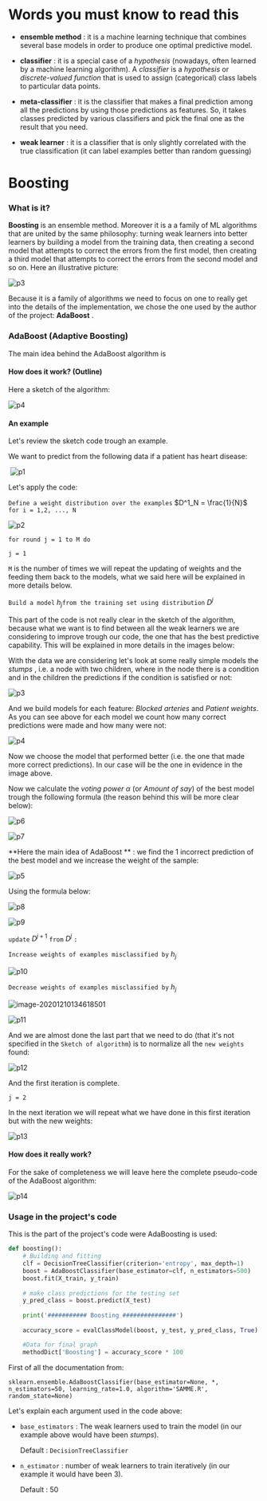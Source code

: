 #  Words you must know to read this

* **ensemble method** : it is a machine learning technique that combines several base models in order to produce one optimal predictive model.

* **classifier** :  it is a special case of a *hypothesis* (nowadays, often learned by a machine learning algorithm). A *classifier* is a *hypothesis* or *discrete-valued function* that is used to assign (categorical) class labels to particular data points.

* **meta-classifier** : it is the classifier that makes a final prediction among all the predictions by using those predictions as features. So, it takes classes predicted by various classifiers and pick the final one as the result that you need. 

* **weak learner** : it is a classifier that is only slightly correlated with the true classification (it can label examples better than random guessing)

  

# Boosting

### What is it? 

**Boosting** is an ensemble method. Moreover it is a a family of ML algorithms that are united by the same philosophy: turning weak learners into better learners by building a model from the training data, then creating a second model that attempts to correct the errors from the first model, then creating a third model that attempts to correct the errors from the second model and so on. Here an illustrative picture: 

![p3](C:\Users\momor\OneDrive\Desktop\p3.png)

Because it is a family of algorithms we need to focus on one to really get into the details of the implementation, we chose the one used by the author of the project: **AdaBoost** .

### AdaBoost (Adaptive Boosting)

The main idea behind the AdaBoost algorithm is 

#### How does it work? (Outline)  

Here a sketch of the algorithm: 

![p4](C:\Users\momor\OneDrive\Desktop\p4.jpg)

#### An example 

Let's review the sketch code trough an example.

We want to predict from the following data if a patient has heart disease:

​												![p1](C:\Users\momor\OneDrive\Desktop\notebooks\boosting\pics\p1.jpg) 

Let's apply the code:

`Define a weight distribution over the examples` $D^1_N = \frac{1}{N}$ `for i = 1,2, ..., N`

![p2](C:\Users\momor\OneDrive\Desktop\notebooks\boosting\pics\p2.jpg)

`for round j = 1 to M do `

`j = 1`

`M` is the number of times we will repeat the updating of weights and the feeding them back to the models, what we said here will be explained in more details below.

`Build a model` $h_j$`from the training set using distribution` $D^j$

This part of the code is not really clear in the sketch of the algorithm, because what we want is to find between all the weak learners we are considering to improve trough our code, the one that has the best predictive capability. This will be explained in more details in the images below: 

With the data we are considering let's look at some really simple models the *stumps* , i.e. a node with two children, where in the node there is a condition and in the children the predictions if the condition is satisfied or not: 

![p3](C:\Users\momor\OneDrive\Desktop\notebooks\boosting\pics\p3.jpg)

And we build models for each feature: *Blocked arteries* and *Patient weights*. As you can see above for each model we count how many correct predictions were made and how many were not: 

 ![p4](C:\Users\momor\OneDrive\Desktop\notebooks\boosting\pics\p4.jpg)



Now we choose the model that performed better (i.e. the one that made more correct predictions). In our case will be the one in evidence in the image above.  

Now we calculate the *voting power* $\alpha$ (or *Amount of say*) of the best model trough the following formula (the reason behind this will be more clear below):

![p6](C:\Users\momor\OneDrive\Desktop\notebooks\boosting\pics\p6.jpg)

![p7](C:\Users\momor\OneDrive\Desktop\notebooks\boosting\pics\p7.jpg)

**Here the main idea of AdaBoost ** : we find the 1 incorrect prediction of the best model and we increase the weight of the sample: 

![p5](C:\Users\momor\OneDrive\Desktop\notebooks\boosting\pics\p5.jpg)

Using the formula below: 

![p8](C:\Users\momor\OneDrive\Desktop\notebooks\boosting\pics\p8.jpg)

![p9](C:\Users\momor\OneDrive\Desktop\notebooks\boosting\pics\p9.jpg)



`update` $D^{j+1}$ `from` $D^j$ `:`

`Increase weights of examples misclassified by` $h_j$

![p10](C:\Users\momor\OneDrive\Desktop\notebooks\boosting\pics\p10.jpg)

`Decrease weights of examples misclassified by` $h_j$

![image-20201210134618501](C:\Users\momor\AppData\Roaming\Typora\typora-user-images\image-20201210134618501.png)

![p11](C:\Users\momor\OneDrive\Desktop\notebooks\boosting\pics\p11.jpg)

And we are almost done the last part that we need to  do (that it's not specified in the `Sketch of algorithm`) is to normalize all the `new weights` found: 

![p12](C:\Users\momor\OneDrive\Desktop\notebooks\boosting\pics\p12.jpg)

And the first iteration is complete. 

`j = 2`

In the next iteration we will repeat what we have done in this first iteration but with the new weights:

 ![p13](C:\Users\momor\OneDrive\Desktop\notebooks\boosting\pics\p13.jpg)



#### How does it really work?

For the sake of completeness we will leave here the complete pseudo-code of the AdaBoost algorithm: 

![p14](C:\Users\momor\OneDrive\Desktop\notebooks\boosting\pics\p14.jpg)



### Usage in the project's code 

This is the part of the project's code were AdaBoosting is used: 

```python
def boosting():
    # Building and fitting 
    clf = DecisionTreeClassifier(criterion='entropy', max_depth=1)
    boost = AdaBoostClassifier(base_estimator=clf, n_estimators=500)
    boost.fit(X_train, y_train)
    
    # make class predictions for the testing set
    y_pred_class = boost.predict(X_test)
    
    print('########### Boosting ###############')
    
    accuracy_score = evalClassModel(boost, y_test, y_pred_class, True)

    #Data for final graph
    methodDict['Boosting'] = accuracy_score * 100
```

First of all the documentation from:

`sklearn.ensemble.AdaBoostClassifier(base_estimator=None, *, n_estimators=50, learning_rate=1.0, algorithm='SAMME.R', random_state=None)`

Let's explain each argument used in the code above: 

* `base_estimators` : The weak learners used to train the model  (in our example above would have been *stumps*). 

  Default : `DecisionTreeClassifier`

  

* `n_estimator` : number of weak learners to train iteratively (in our example it would have been 3). 

  Default : 50



